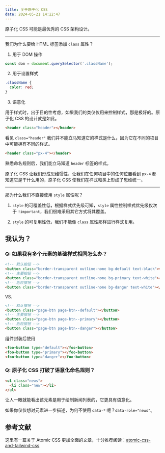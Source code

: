 ```yaml
---
title: 关于原子化 CSS
date: 2024-05-21 14:22:47
---
```


原子化 CSS 可能是最优秀的 CSS 架构设计。

---

我们为什么要给 HTML 标签添加 `class` 属性？

1. 用于 DOM 操作

```JavaScript
const dom = document.querySelector('.className');
```

2. 用于设置样式

```CSS
.className {
  color: red;
}
```

3. 语意化

用于样式时，出于目的性考虑，如果我们的类仅仅用来控制样式，那是极好的。原子化 CSS 的设计就是如此。

```HTML
<header class="header"></header>
```

看见 `class="header"` 我们并不能立马知道它的样式是什么，因为它在不同的项目中可能拥有不同的样式。

```HTML
<header class="px-4"></header>
```

熟悉命名规则后，我们能立马知道 `header` 标签的样式。

原子化 CSS 让我们形成思维惯性，让我们在任何项目中的任何位置看到 `px-4` 都知道它是干什么用的，原子化 CSS 使我们在样式和类上形成了思维统一。

---

那为什么我们不直接使用 `style` 属性呢？

1. `style` 的可覆盖性低，根据样式优先级可知，`style` 属性控制样式优先级仅次于 `!important`，我们很难采用其它方式将其覆盖。

2. `style` 的可复用性低，我们不能像 `class` 属性那样进行样式复用。

## 我认为？

### Q: 如果我有多个元素的基础样式相同怎么办？

```HTML
<!-- 默认按钮 -->
<button class="border-transparent outline-none bg-default text-black"></button>
<!-- 主要按钮 -->
<button class="border-transparent outline-none bg-primary text-white"></button>
<!-- 危险按钮 -->
<button class="border-transparent outline-none bg-danger text-white"></button>
```

VS.

```HTML
<!-- 默认按钮 -->
<button class="page-btn page-btn--default"></button>
<!-- 主要按钮 -->
<button class="page-btn page-btn--primary"></button>
<!-- 危险按钮 -->
<button class="page-btn page-btn--danger"></button>
```

组件封装后使用

```HTML
<foo-button type="default"></foo-button>
<foo-button type="primary"></foo-button>
<foo-button type="danger"></foo-button>
```

### Q: 原子化 CSS 打破了语意化命名规则？

```HTML
<ul class="news">
  <li class="new"></li>
</ul>
```

让人一眼就能看出该元素是用于绘制新闻列表的，它更具有语意化。

如果你仅仅想对元素进一步描述，为何不使用 `data-*` 呢？`data-role="news"`。

## 参考文献

这里有一篇关于 Atomic CSS 更加全面的文章，十分推荐阅读：[atomic-css-and-tailwind-css](https://blog.huli.tw/2022/05/23/atomic-css-and-tailwind-css/)